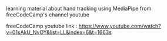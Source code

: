learning material about hand tracking using MediaPipe from freeCodeCamp's channel youtube

freeCodeCamp youtube link : https://www.youtube.com/watch?v=01sAkU_NvOY&list=LL&index=6&t=1663s
